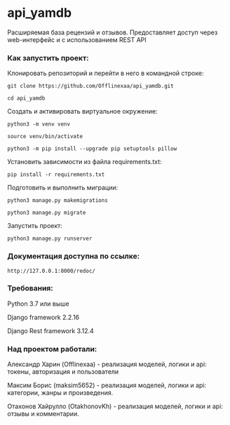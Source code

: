 # api_yamdb

Расширяемая база рецензий и отзывов. Предоставляет доступ через web-интерфейс и c использованием REST API

### Как запустить проект:

Клонировать репозиторий и перейти в него в командной строке:

```
git clone https://github.com/Offlinexaa/api_yamdb.git
```

```
cd api_yamdb
```

Cоздать и активировать виртуальное окружение:

```
python3 -m venv venv
```

```
source venv/bin/activate
```

```
python3 -m pip install --upgrade pip setuptools pillow
```

Установить зависимости из файла requirements.txt:

```
pip install -r requirements.txt
```

Подготовить и выполнить миграции:

```
python3 manage.py makemigrations
```

```
python3 manage.py migrate
```

Запустить проект:

```
python3 manage.py runserver
```

### Документация доступна по ссылке:

```
http://127.0.0.1:8000/redoc/
```

### Требования:

Python 3.7 или выше

Django framework 2.2.16

Django Rest framework 3.12.4

### Над проектом работали:

Александр Харин (Offlinexaa) - реализация моделей, логики и api: токены, авторизация и пользователи 

Максим Борис (maksim5652) - реализация моделей, логики и api: категории, жанры и произведения.

Отахонов Хайрулло (OtakhonovKh) - реализация моделей, логики и api: отзывы и комментарии.
